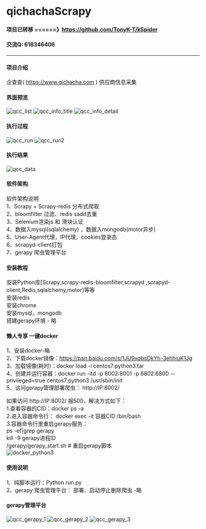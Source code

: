 # qichachaScrapy


#### 项目已转移 ======》https://github.com/TonyK-T/kSpider
#### 交流Q: 618346406
-----------------------------------------------
#### 项目介绍
企查查( https://www.qichacha.com ) 供应商信息采集  

#### 界面预览
![qcc_list](https://github.com/TonyK-T/github_images/blob/master/tycAndQcc/qcc_list.png)
![qcc_info_title](https://github.com/TonyK-T/github_images/blob/master/tycAndQcc/qcc_info_title.png)
![qcc_info_detail](https://github.com/TonyK-T/github_images/blob/master/tycAndQcc/qcc_info_detail.png)

#### 执行过程
![qcc_run](https://github.com/TonyK-T/github_images/blob/master/tycAndQcc/qcc_run.png)
![qcc_run2](https://github.com/TonyK-T/github_images/blob/master/tycAndQcc/qcc_run2.png)

#### 执行结果
![qcc_data](https://github.com/TonyK-T/github_images/blob/master/tycAndQcc/qcc_data.png)

#### 软件架构
软件架构说明  
1、Scrapy + Scrapy-redis 分布式爬取  
2、bloomfilter 过滤、redis sadd去重  
3、Selenium渲染js 和 滑块认证  
4、数据入mysql(sqlalchemy) ，数据入mongodb(motor异步)  
5、User-Agent代理，IP代理，cookies登录态  
6、scrapyd-client打包  
7、gerapy 爬虫管理平台  

#### 安装教程
安装Python库[Scrapy,scrapy-redis-bloomfilter,scrapyd ,scrapyd-client,Redis,sqlalchemy,motor]等等  
安装redis  
安装chrome  
安装mysql，mongodb  
搭建gerapy环境 - 略  

#### 懒人专享 一键docker
1、安装docker-略  
2、下载docker镜像：https://pan.baidu.com/s/1JU9xqbsDkYh-3ehhiuK1Jg  
3、加载镜像(耗时)：docker load -i  centos7:python3.tar    
4、创建并运行容器：docker  run -itd -p 8002:8001 -p 6802:6800  --privileged=true  centos7:python3  /usr/sbin/init  
5、访问gerapy管理部署爬虫： http://IP:8002/    

如果访问 http://IP:8002/ 报500，解决方式如下：  
  1.查看容器的CID：docker ps -a  
  2.进入容器命令行： docker exec -it  容器CID /bin/bash  
  3.容器命令行里重启gerapy服务：  
      ps -ef|grep gerapy   
      kill -9 gerapy进程ID  
      /gerapy/gerapy_start.sh    # 重启gerapy脚本    
 ![docker_python3](https://github.com/TonyK-T/github_images/blob/master/docker/docker_Python3.png)
 
#### 使用说明
1、纯脚本运行：Python run.py  
2、gerapy 爬虫管理平台： 部署、启动停止删除爬虫 -略  

#### gerapy管理平台
![qcc_gerapy_1](https://github.com/TonyK-T/github_images/blob/master/tycAndQcc/qcc_gerapy_1.png)
![qcc_gerapy_2](https://github.com/TonyK-T/github_images/blob/master/tycAndQcc/qcc_gerapy_2.png)
![qcc_gerapy_3](https://github.com/TonyK-T/github_images/blob/master/tycAndQcc/qcc_gerapy_3.png)

